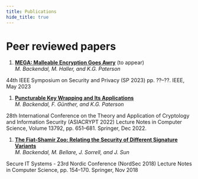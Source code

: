 ```yaml
---
title: Publications
hide_title: true
---
```


# Peer reviewed papers

1. [**MEGA: Malleable Encryption Goes Awry**](https://mega-awry.io/) (to appear)  
*M. Backendal, M. Haller, and K.G. Paterson*  
<sm>
44th IEEE Symposium on Security and Privacy (SP 2023)  
pp. ??–??. IEEE, May 2023
</sm>

1. [**Puncturable Key Wrapping and Its Applications**](https://eprint.iacr.org/2022/1209)   
*M. Backendal, F. Günther, and K.G. Paterson*  
<sm>
28th International Conference on the Theory and Application of Cryptology and Information Security (ASIACRYPT 2022)  
Lecture Notes in Computer Science, Volume 13792, pp. 651–681. Springer, Dec 2022.
</sm>

1. [**The Fiat-Shamir Zoo: Relating the Security of Different Signature Variants**](https://eprint.iacr.org/2018/775)  
*M. Backendal, M. Bellare, J. Sorrell, and J. Sun*  
<sm>
Secure IT Systems - 23rd Nordic Conference (NordSec 2018)  
Lecture Notes in Computer Science, pp. 154–170. Springer, Nov 2018
</sm>
